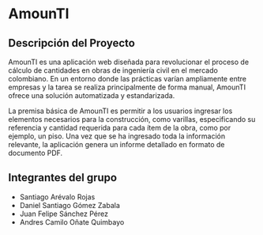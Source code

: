 # AmounTI

## Descripción del Proyecto

AmounTI es una  aplicación web diseñada para revolucionar el proceso de cálculo de cantidades en obras de ingeniería civil en el mercado colombiano. En un entorno donde las prácticas varían ampliamente entre empresas y la tarea se realiza principalmente de forma manual, AmounTI ofrece una solución automatizada y estandarizada.

La premisa básica de AmounTI es permitir a los usuarios ingresar los elementos necesarios para la construcción, como varillas, especificando su referencia y cantidad requerida para cada ítem de la obra, como por ejemplo, un piso. Una vez que se ha ingresado toda la información relevante, la aplicación genera un informe detallado en formato de documento PDF.

## Integrantes del grupo
- Santiago Arévalo Rojas
- Daniel Santiago Gómez Zabala
- Juan Felipe Sánchez Pérez
- Andres Camilo Oñate Quimbayo
